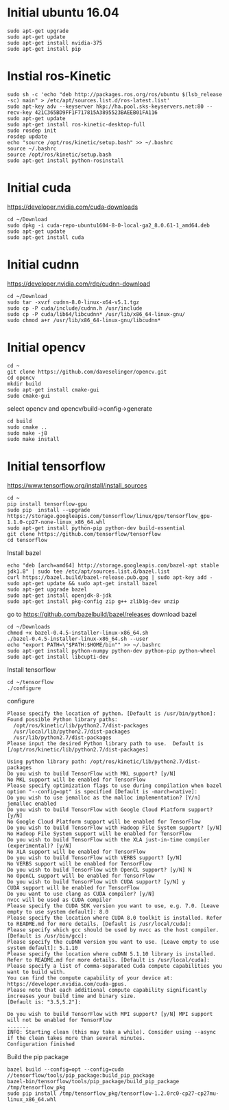 # Initial ubuntu 16.04
	sudo apt-get upgrade
	sudo apt-get update
	sudo apt-get install nvidia-375
	sudo apt-get install pip

# Instial ros-Kinetic
	sudo sh -c 'echo "deb http://packages.ros.org/ros/ubuntu $(lsb_release -sc) main" > /etc/apt/sources.list.d/ros-latest.list'
	sudo apt-key adv --keyserver hkp://ha.pool.sks-keyservers.net:80 --recv-key 421C365BD9FF1F717815A3895523BAEEB01FA116
	sudo apt-get update
	sudo apt-get install ros-kinetic-desktop-full
	sudo rosdep init
	rosdep update
	echo "source /opt/ros/kinetic/setup.bash" >> ~/.bashrc
	source ~/.bashrc
	source /opt/ros/kinetic/setup.bash
	sudo apt-get install python-rosinstall
# Initial cuda
https://developer.nvidia.com/cuda-downloads

	cd ~/Download
	sudo dpkg -i cuda-repo-ubuntu1604-8-0-local-ga2_8.0.61-1_amd64.deb
	sudo apt-get update
	sudo apt-get install cuda
# Initial cudnn
https://developer.nvidia.com/rdp/cudnn-download

	cd ~/Download
	sudo tar -xvzf cudnn-8.0-linux-x64-v5.1.tgz 
	sudo cp -P cuda/include/cudnn.h /usr/include
	sudo cp -P cuda/lib64/libcudnn* /usr/lib/x86_64-linux-gnu/
	sudo chmod a+r /usr/lib/x86_64-linux-gnu/libcudnn*
# Initial opencv
	cd ~
	git clone https://github.com/daveselinger/opencv.git
	cd opencv
	mkdir build
	sudo apt-get install cmake-gui
	sudo cmake-gui
select opencv and opencv/build->config->generate

	cd build
	sudo cmake ..
	sudo make -j8
	sudo make install
# Initial tensorflow
https://www.tensorflow.org/install/install_sources
	
	cd ~
	pip install tensorflow-gpu
	sudo pip  install --upgrade https://storage.googleapis.com/tensorflow/linux/gpu/tensorflow_gpu-1.1.0-cp27-none-linux_x86_64.whl
	sudo apt-get install python-pip python-dev build-essential 
	git clone https://github.com/tensorflow/tensorflow 
	cd tensorflow
Install bazel

	echo "deb [arch=amd64] http://storage.googleapis.com/bazel-apt stable jdk1.8" | sudo tee /etc/apt/sources.list.d/bazel.list
	curl https://bazel.build/bazel-release.pub.gpg | sudo apt-key add -
	sudo apt-get update && sudo apt-get install bazel
	sudo apt-get upgrade bazel
	sudo apt-get install openjdk-8-jdk
	sudo apt-get install pkg-config zip g++ zlib1g-dev unzip
go to https://github.com/bazelbuild/bazel/releases download bazel

	cd ~/Downloads
	chmod +x bazel-0.4.5-installer-linux-x86_64.sh
	./bazel-0.4.5-installer-linux-x86_64.sh --user
	echo "export PATH=\"$PATH:$HOME/bin"" >> ~/.bashrc
 	sudo apt-get install python-numpy python-dev python-pip python-wheel
	sudo apt-get install libcupti-dev 
Install tensorflow

	cd ~/tensorflow
	./configure
configure

	Please specify the location of python. [Default is /usr/bin/python]: 
	Found possible Python library paths:
	  /opt/ros/kinetic/lib/python2.7/dist-packages
	  /usr/local/lib/python2.7/dist-packages
	  /usr/lib/python2.7/dist-packages
	Please input the desired Python library path to use.  Default is [/opt/ros/kinetic/lib/python2.7/dist-packages]

	Using python library path: /opt/ros/kinetic/lib/python2.7/dist-packages
	Do you wish to build TensorFlow with MKL support? [y/N] 
	No MKL support will be enabled for TensorFlow
	Please specify optimization flags to use during compilation when bazel option "--config=opt" is specified [Default is -march=native]: 
	Do you wish to use jemalloc as the malloc implementation? [Y/n]  
	jemalloc enabled
	Do you wish to build TensorFlow with Google Cloud Platform support? [y/N] 
	No Google Cloud Platform support will be enabled for TensorFlow
	Do you wish to build TensorFlow with Hadoop File System support? [y/N] 
	No Hadoop File System support will be enabled for TensorFlow
	Do you wish to build TensorFlow with the XLA just-in-time compiler (experimental)? [y/N] 
	No XLA support will be enabled for TensorFlow
	Do you wish to build TensorFlow with VERBS support? [y/N] 
	No VERBS support will be enabled for TensorFlow
	Do you wish to build TensorFlow with OpenCL support? [y/N] N
	No OpenCL support will be enabled for TensorFlow
	Do you wish to build TensorFlow with CUDA support? [y/N] y
	CUDA support will be enabled for TensorFlow
	Do you want to use clang as CUDA compiler? [y/N] 
	nvcc will be used as CUDA compiler
	Please specify the CUDA SDK version you want to use, e.g. 7.0. [Leave empty to use system default]: 8.0
	Please specify the location where CUDA 8.0 toolkit is installed. Refer to README.md for more details. [Default is /usr/local/cuda]: 
	Please specify which gcc should be used by nvcc as the host compiler. [Default is /usr/bin/gcc]: 
	Please specify the cuDNN version you want to use. [Leave empty to use system default]: 5.1.10
	Please specify the location where cuDNN 5.1.10 library is installed. Refer to README.md for more details. [Default is /usr/local/cuda]: 
	Please specify a list of comma-separated Cuda compute capabilities you want to build with.
	You can find the compute capability of your device at: https://developer.nvidia.com/cuda-gpus.
	Please note that each additional compute capability significantly increases your build time and binary size.
	[Default is: "3.5,5.2"]: 

	Do you wish to build TensorFlow with MPI support? [y/N] MPI support will not be enabled for TensorFlow
	.......
	INFO: Starting clean (this may take a while). Consider using --async if the clean takes more than several minutes.
	Configuration finished

	
Build the pip package

	bazel build --config=opt --config=cuda //tensorflow/tools/pip_package:build_pip_package 
	bazel-bin/tensorflow/tools/pip_package/build_pip_package /tmp/tensorflow_pkg
	sudo pip install /tmp/tensorflow_pkg/tensorflow-1.2.0rc0-cp27-cp27mu-linux_x86_64.whl 
